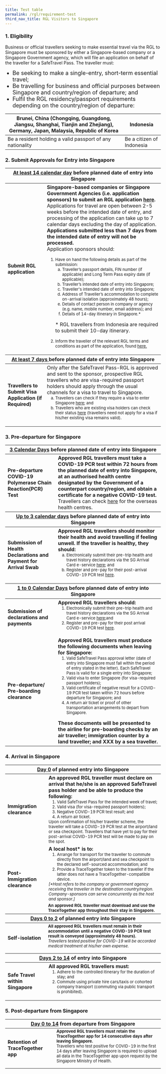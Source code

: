 ```yaml
---
title: Test table
permalink: /rgl/requirement-test
third_nav_title: RGL Visitors to Singapore
---
```


<!--- [Question Link test](/rgl/faq/#application)-->

### 1. Eligibility 

<span class="font-size:16px;">Business or official travellers seeking to make essential travel via the RGL to Singapore must be sponsored by either a Singapore-based company or a Singapore Government agency, which will file an application on behalf of the traveller for a SafeTravel Pass. The traveller must:</span>
<ol style="list-style-type: disc;">
 <li style="font-size:18px;">Be seeking to make a single-entry, short-term essential travel; </li>
            <li style="font-size:18px;">Be travelling for business and official purposes between Singapore and country/region of departure; and</li>
 <li style="font-size:18px;">Fulfil the RGL residency/passport requirements depending on the country/region of departure: </li>
            </ol>
            
<table>
<thead>
  <tr>
    <th style="font-size:16px;">Brunei, China (Chongqing, Guangdong, Jiangsu, Shanghai, Tianjin and Zhejiang), Germany, Japan, Malaysia, Republic of Korea</th>
    <th>Indonesia</th>
  </tr>
</thead>
<tbody>
  <tr>
   <td>Be a resident holding a valid passport of any nationality </td>
   <td>Be a citizen of Indonesia </td>
 </tr>
 </tbody>
 </table>
            
### 2. Submit Approvals for Entry into Singapore

<table>
<thead>
  <tr>
    <th colspan="2" style="font-size:16px;"><b><u>At least 14 calendar day</u></b> before planned date of entry into Singapore</th>
    <!-- <th>Scenarios</th>
   <th>Charging Policy for C+ treatment</th> -->
  </tr>
</thead>
<tbody>
  <tr>
    <td rowspan="2" style="font-size:16px;"><b>Submit RGL application </b></td>
    <td style="font-size:16px;"><b>Singapore-based companies or Singapore Government Agencies (i.e. application sponsors) to submit an RGL application <a href="">here</a>.</b> Applications for travel are open between 2-5 weeks before the intended date of entry, and processing of the application can take up to 7 calendar days excluding the day of application. <b> Applications submitted less than 7 days from the intended date of entry will not be processed. </b>
     <p style="font-size:16px; margin-top:0px; margin-bottom:opx;">  Application sponsors should: </p>
      <ol style="margin-top:0px;">
         <li style="font-size:13px; margin-top:0px; margin-bottom:0px;  "> Have on hand the following details as part of the submission: 
        <ol style="margin-top:0px; list-style-type: lower-alpha;">
      <li style="font-size:13px; margin-top:0px; margin-bottom:0px;  "> Traveller’s passport details, FIN number (if applicable) and Long Term Pass expiry date (if applicable); </li>
      <li style="font-size:13px; margin-top:0px; margin-bottom:0px;"> Traveller’s intended date of entry into Singapore; </li>
      <li style="font-size:13px; margin-top:0px; margin-bottom:0px;"> Traveller's intended date of entry into Singapore;</li>
      <li style="font-size:13px; margin-top:0px; margin-bottom:0px;"> Address of Traveller’s accommodation to complete on-arrival isolation (approximately 48 hours); </li>
      <li style="font-size:13px; margin-top:0px; margin-bottom:0px;"> Details of contact person in company or agency (e.g. name, mobile number, email address); and</li>
          <li style="font-size:13px; margin-top:0px; margin-bottom:0px;">Details of 14-day itinerary in Singapore.* </li>
      </ol>      
       </li>
        <p style="font-size:16px;"> * RGL travellers from Indonesia are required to submit their 10-day itinerary. </p>     
       <li style="font-size:13px; margin-top:0px; margin-bottom:0px;  "> Inform the traveller of the relevant RGL terms and conditions as part of the application, found <a href="">here.</a></li>       
     </ol>
    </td>
  </tr>
  <thead>
  <tr>
    <th colspan="2" style="font-size:16px;"><b><u>At least 7 days </u></b> before planned date of entry into Singapore</th>
  </tr>
  </thead>
  <tr>
    <td style="font-size:16px;"><b>Travellers to Submit Visa Application (if Required) </b>
    <!--<td style="font-size:16px;"><b>Application sponsors to submit an RGL application <a href="/apply-now"> here</a></b>-->
    </td>
    <td style="font-size:16px;">Only after the SafeTravel Pass-RGL is approved and sent to the sponsor, prospective RGL travellers who are visa-required passport holders should apply through the usual channels for a visa to travel to Singapore. 
    <ol style="margin-top:0px; list-style-type: lower-alpha;">
      <li style="font-size:13px; margin-top:0px; margin-bottom:0px;  "> Travellers can check if they require a visa to enter Singapore <a href="https://www.ica.gov.sg/visitor/visitor_entryvisa"> here</a>; and</li>
      <li style="font-size:13px; margin-top:0px; margin-bottom:0px;"> Travellers who are existing visa holders can check their status <a href="https://eservices.ica.gov.sg/esvclandingpage/save">here</a> (travellers need not apply for a visa if his/her existing visa remains valid). </li>
      </ol>      
    </td>
  </tr>
</tbody>
</table>

### 3. Pre-departure for Singapore

<table>
<thead>
  <tr>
    <th colspan="2" style="font-size:16px;"><b><u>3 Calendar Days</u></b> before planned date of entry into Singapore</th>
    <!-- <th>Scenarios</th>
   <th>Charging Policy for C+ treatment</th> -->
  </tr>
</thead>
<tbody>
  <tr>
    <td style="font-size:16px;"><b>Pre-departure COVID-19 Polymerase Chain Reaction(PCR) Test</b></td>
    <td style="font-size:16px;"><b> Approved RGL travellers must take a COVID-19 PCR test within 72 hours from the planned date of entry into Singapore, at an authorised health centre designated by the Government of a counterpart country/region, and obtain a certificate for a negative COVID-19 test.</b> Travellers can check <a href="/rgl/pre-departure-health-measures">here</a> for the overseas health centres.
      </td>
  </tr>
 <thead>
  <tr>
    <th colspan="2" style="font-size:16px;"><b><u>Up to 3 calendar days</u></b> before planned date of entry into Singapore</th>
    <!-- <th>Scenarios</th>
   <th>Charging Policy for C+ treatment</th> -->
  </tr>
</thead>
 <tr>
    <td style="font-size:16px;"><b>Submission of Health Declarations and Payment for Arrival Swab </b></td>
    <td style="font-size:16px;"><b> Approved RGL travellers should monitor their health and avoid travelling if feeling unwell. If the traveller is healthy, they should: </b>
      <ol style="margin-top:0px; list-style-type: lower-alpha;">
      <li style="font-size:13px; margin-top:0px; margin-bottom:0px;  "> Electronically submit their pre-trip health and travel history declarations via the SG Arrival Card e-service <a href="https://eservices.ica.gov.sg/sgarrivalcard/">here</a>; and </li>
      <li style="font-size:13px; margin-top:0px; margin-bottom:0px;"> Register and pre-pay for their post-arrival COVID-19 PCR test <a href="https://safetravel.changiairport.com/#/">here</a>.  </li>
      </ol>          
      </td>
  </tr>
 
   <thead>
  <tr>
    <th colspan="2" style="font-size:16px;"><b><u>1 to 0 Calendar Days</u></b> before planned date of entry into Singapore
       </th>
  </tr>
  </thead>
   <tr>
    <td style="font-size:16px;"><b>Submission of declarations and payments</b></td>
    <td style="font-size:16px;"><b>Approved RGL travellers should:</b>
   <ol style="margin-top:0px;">
      <li style="font-size:13px; margin-top:0px; margin-bottom:0px;"> Electronically submit their pre-trip health and travel history declarations via the SG Arrival Card e-service <a href="https://www.eservices.ica.gov.sg/sgarrivalcard">here</a>;and</li>
      <li style="font-size:13px; margin-top:0px; margin-bottom:0px;">Register and pre-pay for their post arrival COVID-19 PCR test <a href="https://www.safetravel.changiairport.com">here</a>. </li>
      </ol>        
    </td>
  </tr>
   <tr>
    <td style="font-size:16px;"><b>Pre-departure/ Pre-boarding clearance</b></td>
    <td style="font-size:16px;"><b>Approved RGL travellers must produce the following documents when leaving for Singapore:</b>
   <ol style="margin-top:0px;">
      <li style="font-size:13px; margin-top:0px; margin-bottom:0px;">Valid SafeTravel Pass approval letter (date of entry into Singapore must fall within the period of entry stated in the letter). Each SafeTravel Pass is valid for a single entry into Singapore;</li>
      <li style="font-size:13px; margin-top:0px; margin-bottom:0px;">Valid visa to enter Singapore (for visa-required passport holders); </li>
     <li style="font-size:13px; margin-top:0px; margin-bottom:0px;">Valid certificate of negative result for a COVID-19 PCR test taken within 72 hours before departure for Singapore; and</li>
      <li style="font-size:13px; margin-top:0px; margin-bottom:0px;">A return air ticket or proof of other transportation arrangements to depart from Singapore. </li>
      </ol>
     <b style="margin-top:0px; margin-bottom:0px;"> These documents will be presented to the airline for pre-boarding checks by an air traveller; immigration counter by a land traveller; and XXX by a sea traveller.</b>
    </td>
  </tr>
</tbody>
</table>

### 4. Arrival in Singapore

<table>
<thead>
  <tr>
    <th colspan="2" style="font-size:16px;"><b><u>Day 0</u></b> of planned entry into Singapore</th>
    <!-- <th>Scenarios</th>
   <th>Charging Policy for C+ treatment</th> -->
  </tr>
</thead>
<tbody>
  <tr>
    <td  style="font-size:16px;"><b>Immigration clearance</b></td>
    <td style="font-size:16px;"><b>An approved RGL traveller must declare on arrival that he/she is an approved SafeTravel pass holder and be able to produce the following:</b>
      <ol style="margin-top:0px; margin-bottom:0px;">
      <li style="font-size:13px; margin-top:0px; margin-bottom:0px;">Valid SafeTravel Pass for the intended week of travel;</li>
             <li style="font-size:13px; margin-top:0px; margin-bottom:0px;">Valid visa (for visa-required passport holders);</li>
             <li style="font-size:13px; margin-top:0px; margin-bottom:0px;">Negative COVID-19 PCR test result; and</li>
             <li style="font-size:13px; margin-top:0px; margin-bottom:0px;">A return air ticket.</li>
      </ol> 
     <p style="font-size:13px; margin-top:0px; margin-bottom:0px;">Upon confirmation of his/her traveller scheme, the traveller will take a COVID-19 PCR test at the airport/land or sea checkpoint. Travellers that have yet to pay for their post-arrival COVID-19 PCR test will be made to pay on the spot.</p>
      </td>
  </tr>
  <tr>
    <td rowspan="2" style="font-size:16px;"><b>Post-Immigration clearance</b></td>
    <td style="font-size:16px;"><b>A local host* is to: </b>
      <ol style="margin-top:0px; margin-bottom:0px;">
      <li style="font-size:13px; margin-top:0px; margin-bottom:0px;">Arrange for transport for the traveller to commute directly from the airport/land and sea checkpoint to the declared self-sourced accommodation; and</li>
             <li style="font-size:13px; margin-top:0px; margin-bottom:0px;">Provide a TraceTogether token to the traveller if the latter does not have a TraceTogether-compatible device.</li>
      </ol> 
     <p style="font-size:13px; margin-top:0px; margin-bottom:0px;"><i>[*Host refers to the company or government agency receiving the traveller in the destination country/region. Company-sponsors can serve concurrently as the host and sponsor.]</i></p>
      </td>
  </tr>
 <tr>
    <td style="font-size:13px;"><b>An approved RGL traveller must download and use the TraceTogether app throughout their stay in Singapore.</b>
      </td>
  </tr>
    <thead>
  <tr>
    <th colspan="2" style="font-size:16px;"><b><u>Days 0 to 2</u></b> of planned entry into Singapore
       </th>
  </tr>
  </thead>
   <tr>
    <td style="font-size:16px;"><b>Self-isolation</b></td>
    <td style="font-size:13px;"><b>All approved RGL travellers must remain in their accommodation until a negative COVID-19 PCR test result is conveyed (approximately 48 hours).</b>
     <p style="font-size:13px; margin-top:0px;"><i>Travellers tested positive for COVID-19 will be accorded medical treatment at his/her own expense. </i> </p>
    </td>
 </tr>  
  <thead>
  <tr>
    <th colspan="2" style="font-size:16px;"><b><u>Days 2 to 14</u></b> of entry into Singapore
       </th>
  </tr>
  </thead>
   <tr>
    <td style="font-size:16px;"><b>Safe Travel within Singapore</b></td>
    <td style="font-size:16px;"><b>All approved RGL travellers must:</b>
    <ol style="margin-top:0px;">
      <li style="font-size:13px; margin-top:0px; margin-bottom:0px;">Adhere to the controlled itinerary for the duration of stay; and</li>
             <li style="font-size:13px; margin-top:0px; margin-bottom:0px;">Commute using private hire cars/taxis or cohorted company transport (commuting via public transport is prohibited).</li>
      </ol> 
    </td>
 </tr>  
</tbody>
</table>

### 5. Post-departure from Singapore

<table>
<thead>
  <tr>
    <th colspan="2" style="font-size:16px;"><b><u>Day 0 to 14</u></b> from departure from Singapore</th>
    <!-- <th>Scenarios</th>
   <th>Charging Policy for C+ treatment</th> -->
  </tr>
</thead>
<tbody>
  <tr>
    <td  style="font-size:16px;"><b>Retention of TraceTogether app</b></td>
    <td style="font-size:13px;"><b>Approved RGL travellers must retain the TraceTogether app for 14 consecutive days after leaving Singapore.</b>
     <p style="font-size:13px; margin-top:0px;">Travellers who test positive for COVID-19 in the first 14 days after leaving Singapore is required to upload all data in the TraceTogether app upon request by the Singapore Ministry of Health.</p>
      </td>
 </tr>
</tbody>
</table>

